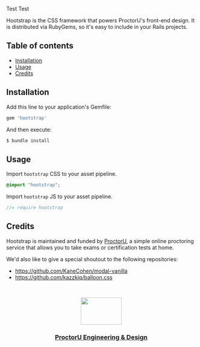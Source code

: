 Test
Test

Hootstrap is the CSS framework that powers ProctorU's front-end design. It is
distributed via RubyGems, so it's easy to include in your Rails projects.

## Table of contents

- [Installation](#installation)
- [Usage](#usage)
- [Credits](#credits)

## Installation

Add this line to your application's Gemfile:

```ruby
gem 'hootstrap'
```

And then execute:
```bash
$ bundle install
```

## Usage

Import `hootstrap` CSS to your asset pipeline.

```scss
@import "hootstrap";
```

Import `hootstrap` JS to your asset pipeline.

```js
//= require hootstrap
```

## Credits

Hootstrap is maintained and funded by [ProctorU](https://twitter.com/ProctorU),
a simple online proctoring service that allows you to take exams or
certification tests at home.

We'd also like to give a special shoutout to the following repositories:
- https://github.com/KaneCohen/modal-vanilla
- https://github.com/kazzkiq/balloon.css

<br>

<p align="center">
  <a href="https://twitter.com/ProctorUEng">
    <img src="https://s3-us-west-2.amazonaws.com/dev-team-resources/procki-eyes.svg" width=108 height=72>
  </a>

  <h3 align="center">
    <a href="https://twitter.com/ProctorUEng">ProctorU Engineering & Design</a>
  </h3>
</p>

